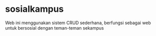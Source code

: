 # sosialkampus
Web ini menggunakan sistem CRUD sederhana, berfungsi sebagai web untuk bersosial dengan teman-teman sekampus
